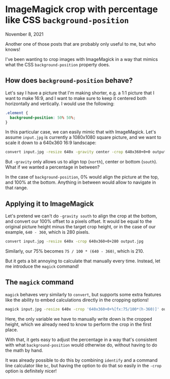 # ImageMagick crop with percentage like CSS `background-position`
November 8, 2021

Another one of those posts that are probably only useful to me, but who
knows!

I've been wanting to crop images with ImageMagick in a way that mimics
what the CSS `background-position` property does.

## How does `background-position` behave?

Let's say I have a picture that I'm making shorter, e.g. a 1:1 picture
that I want to make 16:9, and I want to make sure to keep it centered
both horizontally and vertically. I would use the following:

```css
.element {
  background-position: 50% 50%;
}
```

In this particular case, we can easily mimic that with ImageMagick.
Let's assume `input.jpg` is currently a 1080x1080 square picture, and we
want to scale it down to a 640x360 16:9 landscape:

```sh
convert input.jpg -resize 640x -gravity center -crop 640x360+0+0 output.jpg
```

But `-gravity` only allows us to align top (`north`), center or bottom
(`south`). What if we wanted a percentage in between?

In the case of `background-position`, 0% would align the picture at the
top, and 100% at the bottom. Anything in between would allow to navigate
in that range.

## Applying it to ImageMagick

Let's pretend we can't do `-gravity south` to align the crop at the bottom,
and convert our 100% offset to a pixels offset. It would be equal to the
original picture height minus the target crop height, or in the case of
our example, `640 - 360`, which is 280 pixels.

```sh
convert input.jpg -resize 640x -crop 640x360+0+280 output.jpg
```

Similarly, our 75% becomes `75 / 100 * (640 - 360)`, which is 210.

But it gets a bit annoying to calculate that manually every time.
Instead, let me introduce the `magick` command!

## The `magick` command

`magick` behaves very similarly to `convert`, but supports some extra
features like the ability to embed calculations directly in the cropping
options!

```sh
magick input.jpg -resize 640x -crop '640x360+0+%[fx:75/100*(h-360)]' output.jpg
```

Here, the only variable we have to manually write down is the cropped
height, which we already need to know to perform the crop in the first
place.

With that, it gets easy to adjust the percentage in a way that's
consistent with what `background-position` would otherwise do, without
having to do the math by hand.

It was already possible to do this by combining `identify` and a command
line calculator like `bc`, but having the option to do that so easily in
the `-crop` option is definitely nicer!
